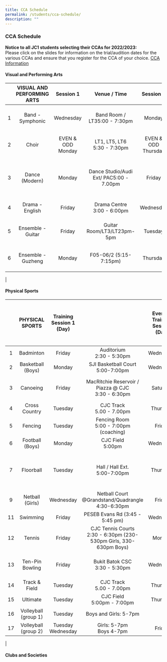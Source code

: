 ```yaml
---
title: CCA Schedule
permalink: /students/cca-schedule/
description: ""
---
```

### **CCA Schedule**
**Notice to all JC1 students selecting their CCAs for 2022/2023:**<br>
Please click on the slides for information on the trial/audition dates for the various CCAs and ensure that you register for the CCA of your choice. [CCA Information](https://docs.google.com/presentation/d/1iKzZrrKP9TpC182T72u44ogV3Re4b6qoRoyzJCxwWDY/edit#slide=id.g7d8fc49b24_73_63)

#### **Visual and Performing Arts**

|  | VISUAL AND PERFORMING ARTS | Session 1 | Venue / Time | Session 2 | Venue / Time | Extra | Venue / Time |
|:---:|:---:|:---:|:---:|:---:|:---:|:---:|---|
| 1 | Band - Symphonic | Wednesday | Band Room / LT35:00 - 7:30pm | Monday | Band Room / LT35.00 - 7.30 pm | Saturday (preparation for performances) | Band Room / LT3 / Audi, Audi Ext9.00 am - 1.00 pm |
| 2 | Choir | EVEN & ODD Monday  | LT1, LT5, LT6<br>5:30 - 7:30pm | EVEN & ODD Thursday | LT1, LT5, LT6<br>5:30 - 7:30pm | Friday (preparation for performances) | LT1, LT5, LT6<br>2.30 to 4.30pm  |
| 3 | Dance (Modern) | Monday | Dance Studio/Audi Ext/ PAC5:00 - 7.00pm | Friday | Dance Studio/Audi Ext/ PAC2:45 - 5:15pm | Wednesday (extra session before performances and competitions) | Dance Studio / PAC4.30pm - 7pm |
| 4 | Drama - English | Friday | Drama Centre<br>3:00 - 6:00pm | Wednesday | Drama Centre<br>4:30 - 6:30pm | Saturday (SYF) | Drama Centre / Audi ext.<br>9.00am - 12.00pm |
| 5 | Ensemble - Guitar | Friday | Guitar Room/LT3/LT23pm-5pm | Tuesday | Guitar Room/LT3/LT25pm-7pm | Thursday (extra session prior to performances) | Guitar Room/LT3/LT25pm-7pm |
| 6 | Ensemble - Guzheng | Monday | F05-06/2 (5:15-7:15pm) | Thursday | F05-06/2 (5:15-7:15pm) | Wednesday (extra session prior to performances) | F05-06/2 (Wed 4:00-6:00pm) |
|

#### **Physical Sports**

|  | PHYSICAL SPORTS | Training Session 1 (Day) |   | Evening Training Session (Day) | Venue/Time  | Additional Evening Session During Competition Period (Day) | Venue/Time  |
|:---:|:---:|:---:|:---:|:---:|:---:|:---:|---|
| 1 | Badminton | Friday | Auditorium<br>2:30 - 5:30pm  | Wednesday | Auditorium<br>4:00 - 7:00pm | Monday | Auditorium<br>5:00 pm - 7:00pm |
| 2 | Basketball (Boys) | Monday | SJI Basketball Court<br>5:00-7:00pm | Wednesday | SJI Basketball Court<br>4:30-6:30pm |  |   |
| 3 | Canoeing  | Friday | MacRitchie Reservoir / Piazza @ CJC<br>3:30 - 6:30pm | Saturday | MacRitchie Reservoir / CJC<br>8:00am - 11:00am (from Feb 12)  | Wednesday | Macritchie Reservoir / Piazza @ CJC<br>4:30 - 6:30pm |
| 4 | Cross Country | Tuesday | CJC Track<br>5.00 - 7.00pm | Thursday | CJC Track<br>5.00 - 7.00pm | Monday | CJC Track<br>5.00 - 7.00pm |
| 5 | Fencing | Tuesday | Fencing Room<br>5:00 - 7:00pm (coaching) | Friday | Fencing Room<br>2:30 - 5:30pm (coaching) |   |   |
| 6 | Football (Boys) | Monday | CJC Field<br>5:00pm | Wednesday | CJC Field<br>5:00pm | Friday | CJC Field 5.00pm |
| 7 | Floorball | Tuesday | Hall / Hall Ext.<br>5:00-7:00pm | Thursday | Hall / Hall Ext.<br>5:00-7:00pm | Training will be extended till 7.30pm on both training days. | Audi/ Audi Ext. 5.00 - 7.30pm |
| 9 | Netball (Girls) | Wednesday | Netball Court @Grandstand/Quadrangle<br>4:30-6:30pm | Friday | Netball Court @Grandstand/Quadrangle<br>2:30-5:00pm | Monday (for A-div team) | Netball Court @Grandstand/Quadrangle<br>5-7pm |
| 11 | Swimming | Friday | PESEB Evans Rd (3:45 - 5:45 pm) | Wednesday | CJC PAC Cave 6:00 - 8:00pm  | Monday | CJC PAC Cave 6:00 - 8:00pm  |
| 12 | Tennis | Friday | CJC Tennis Courts<br>2:30 - 6:30pm (230-530pm Girls, 330-630pm Boys) | Monday | CJC Tennis Courts<br>5:00 - 7:00pm (Girls) | Wednesday | CJC Tennis Courts<br>4:30 - 6:30pm (Boys) |
| 13 | Ten-Pin Bowling | Friday | Bukit Batok CSC<br>3:30 - 5:30pm | Wednesday | Bukit Batok CSC<br>5:30 - 7:30pm | Saturday (Only in mid March - early April) | Bukit Batok CSC<br>10:00am - 1:00pm |
| 14 | Track & Field  | Tuesday | CJC Track<br>5.00 - 7.00pm | Thursday | CJC Track<br>5.00 - 7.00pm | Monday | CJC Track<br>5.00 - 7.00pm |
| 15 | Ultimate | Tuesday | CJC Field<br>5:00pm - 7:00pm | Thursday | CJC Field<br>5:00pm - 7:00pm |   |   |
| 16 | Volleyball (group 1) | Tuesday | Boys and Girls: 5-7pm |   |   |   |   |
| 17 | Volleyball (group 2) | Tuesday<br>Wednesday | Girls: 5-7pm<br>Boys 4-7pm | Friday | Boys and Girls: 4-7pm | Saturday  | Boys and girls: 8-11am  |
|

#### **Clubs and Societies**